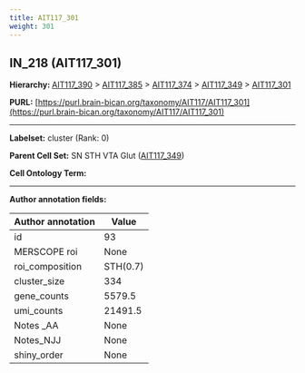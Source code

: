 ```yaml
---
title: AIT117_301
weight: 301
---
```

## IN_218 (AIT117_301)
<b>Hierarchy: </b>
[AIT117_390](../AIT117_390) >
[AIT117_385](../AIT117_385) >
[AIT117_374](../AIT117_374) >
[AIT117_349](../AIT117_349) >
[AIT117_301](../AIT117_301)

**PURL:** [https://purl.brain-bican.org/taxonomy/AIT117/AIT117_301](https://purl.brain-bican.org/taxonomy/AIT117/AIT117_301)

---


**Labelset:** cluster (Rank: 0)

**Parent Cell Set:** SN STH VTA Glut ([AIT117_349](../AIT117_349))



**Cell Ontology Term:** 

[MARKER GENES.]: #


---

[TRANSFERRED ANNOTATIONS.]: #


[AUTHOR ANNOTATION FIELDS.]: #


**Author annotation fields:**

| Author annotation | Value |
|-------------------|-------|
|id|93|
|MERSCOPE roi|None|
|roi_composition|STH(0.7) | SN-VTA(0.24) | GPe(0.06)|
|cluster_size|334|
|gene_counts|5579.5|
|umi_counts|21491.5|
|Notes _AA|None|
|Notes_NJJ|None|
|shiny_order|None|
